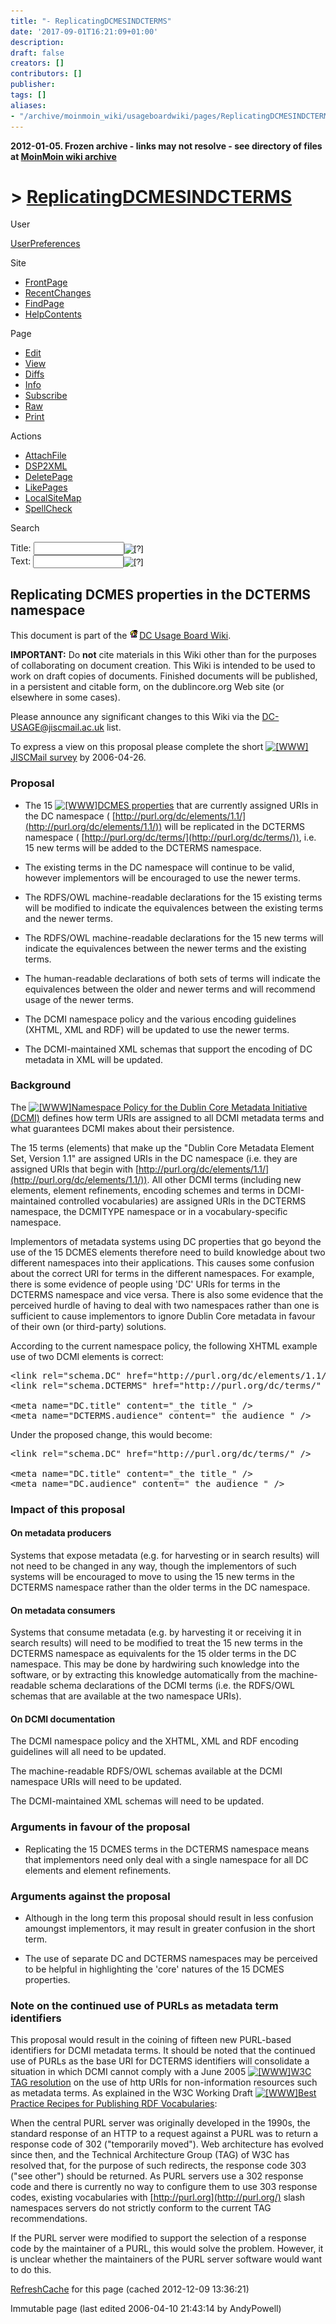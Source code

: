 ```yaml
---
title: "- ReplicatingDCMESINDCTERMS"
date: '2017-09-01T16:21:09+01:00'
description: 
draft: false
creators: []
contributors: []
publisher: 
tags: []
aliases:
- "/archive/moinmoin_wiki/usageboardwiki/pages/ReplicatingDCMESINDCTERMS.html"
---
```


**2012-01-05. Frozen archive - links may not resolve - see directory of files at [MoinMoin wiki archive](/moinmoin-wiki-archive/)**

# > [ReplicatingDCMESINDCTERMS](http://dublincore.org/usageboardwiki/ReplicatingDCMESINDCTERMS?action=fullsearch&value=ReplicatingDCMESINDCTERMS&literal=1&case=1&context=40 "Click here to do a full-text search for this title")

User

 [UserPreferences](http://dublincore.org/usageboardwiki/UserPreferences)
  

Site

- [FrontPage](http://dublincore.org/usageboardwiki/FrontPage)
- [RecentChanges](http://dublincore.org/usageboardwiki/RecentChanges)
- [FindPage](http://dublincore.org/usageboardwiki/FindPage)
- [HelpContents](http://dublincore.org/usageboardwiki/HelpContents)

Page

- [Edit](http://dublincore.org/usageboardwiki/ReplicatingDCMESINDCTERMS?action=edit "Edit")
- [View](http://dublincore.org/usageboardwiki/ReplicatingDCMESINDCTERMS "View")
- [Diffs](http://dublincore.org/usageboardwiki/ReplicatingDCMESINDCTERMS?action=diff "Diffs")
- [Info](http://dublincore.org/usageboardwiki/ReplicatingDCMESINDCTERMS?action=info "Info")
- [Subscribe](http://dublincore.org/usageboardwiki/ReplicatingDCMESINDCTERMS?action=subscribe "Subscribe")
- [Raw](http://dublincore.org/usageboardwiki/ReplicatingDCMESINDCTERMS?action=raw "Raw")
- [Print](http://dublincore.org/usageboardwiki/ReplicatingDCMESINDCTERMS?action=print "Print")

Actions

- [AttachFile](http://dublincore.org/usageboardwiki/ReplicatingDCMESINDCTERMS?action=AttachFile)
- [DSP2XML](http://dublincore.org/usageboardwiki/ReplicatingDCMESINDCTERMS?action=DSP2XML)
- [DeletePage](http://dublincore.org/usageboardwiki/ReplicatingDCMESINDCTERMS?action=DeletePage)
- [LikePages](http://dublincore.org/usageboardwiki/ReplicatingDCMESINDCTERMS?action=LikePages)
- [LocalSiteMap](http://dublincore.org/usageboardwiki/ReplicatingDCMESINDCTERMS?action=LocalSiteMap)
- [SpellCheck](http://dublincore.org/usageboardwiki/ReplicatingDCMESINDCTERMS?action=SpellCheck)

Search

<form method="POST" action="/usageboardwiki/ReplicatingDCMESINDCTERMS">
<p>
<input name="action" value="inlinesearch" type="hidden">
<input name="context" value="40" type="hidden">
Title: <input name="text_title" size="15" maxlength="50" type="text"><input src="ReplicatingDCMESINDCTERMS_files/moin-search.png" name="button_title" alt="[?]" type="image"><br>Text: <input name="text_full" size="15" maxlength="50" type="text"><input src="ReplicatingDCMESINDCTERMS_files/moin-search.png" name="button_full" alt="[?]" type="image">
</p>
</form>

## Replicating DCMES properties in the DCTERMS namespace

This document is part of the [<img src="ReplicatingDCMESINDCTERMS_files/moin-inter.png" alt="[Self]" height="16" width="16">DC Usage Board Wiki](http://dublincore.org/usageboardwiki/ "Self").

**IMPORTANT:** Do **not** cite materials in this Wiki other than for the purposes of collaborating on document creation. This Wiki is intended to be used to work on draft copies of documents. Finished documents will be published, in a persistent and citable form, on the dublincore.org Web site (or elsewhere in some cases).

Please announce any significant changes to this Wiki via the [DC-USAGE@jiscmail.ac.uk](mailto:DC-USAGE@jiscmail.ac.uk) list.

To express a view on this proposal please complete the short [<img src="ReplicatingDCMESINDCTERMS_files/moin-www.png" alt="[WWW]" height="11" width="11">JISCMail survey](http://www.jiscmail.ac.uk/cgi-bin/surveys.cgi?A=hp&LMGT1=DC-ARCHITECTURE) by 2006-04-26.

### Proposal

- The 15 [<img src="ReplicatingDCMESINDCTERMS_files/moin-www.png" alt="[WWW]" height="11" width="11">DCMES properties](http://dublincore.org/documents/dces/) that are currently assigned URIs in the DC namespace ( [http://purl.org/dc/elements/1.1/](http://purl.org/dc/elements/1.1/)) will be replicated in the DCTERMS namespace ( [http://purl.org/dc/terms/](http://purl.org/dc/terms/)), i.e. 15 new terms will be added to the DCTERMS namespace.

- The existing terms in the DC namespace will continue to be valid, however implementors will be encouraged to use the newer terms.

- The RDFS/OWL machine-readable declarations for the 15 existing terms will be modified to indicate the equivalences between the existing terms and the newer terms.

- The RDFS/OWL machine-readable declarations for the 15 new terms will indicate the equivalences between the newer terms and the existing terms.

- The human-readable declarations of both sets of terms will indicate the equivalences between the older and newer terms and will recommend usage of the newer terms.

- The DCMI namespace policy and the various encoding guidelines (XHTML, XML and RDF) will be updated to use the newer terms.

- The DCMI-maintained XML schemas that support the encoding of DC metadata in XML will be updated.

### Background

The [<img src="ReplicatingDCMESINDCTERMS_files/moin-www.png" alt="[WWW]" height="11" width="11">Namespace Policy for the Dublin Core Metadata Initiative (DCMI)](http://dublincore.org/documents/dcmi-namespace/) defines how term URIs are assigned to all DCMI metadata terms and what guarantees DCMI makes about their persistence.

The 15 terms (elements) that make up the "Dublin Core Metadata Element Set, Version 1.1" are assigned URIs in the DC namespace (i.e. they are assigned URIs that begin with [http://purl.org/dc/elements/1.1/](http://purl.org/dc/elements/1.1/)). All other DCMI terms (including new elements, element refinements, encoding schemes and terms in DCMI-maintained controlled vocabularies) are assigned URIs in the DCTERMS namespace, the DCMITYPE namespace or in a vocabulary-specific namespace.

Implementors of metadata systems using DC properties that go beyond the use of the 15 DCMES elements therefore need to build knowledge about two different namespaces into their applications. This causes some confusion about the correct URI for terms in the different namespaces. For example, there is some evidence of people using 'DC' URIs for terms in the DCTERMS namespace and vice versa. There is also some evidence that the perceived hurdle of having to deal with two namespaces rather than one is sufficient to cause implementors to ignore Dublin Core metadata in favour of their own (or third-party) solutions.

According to the current namespace policy, the following XHTML example use of two DCMI elements is correct:

<pre>&lt;link rel="schema.DC" href="http://purl.org/dc/elements/1.1/" /&gt;
&lt;link rel="schema.DCTERMS" href="http://purl.org/dc/terms/" /&gt;

&lt;meta name="DC.title" content="_the title_" /&gt;
&lt;meta name="DCTERMS.audience" content="_the audience_" /&gt;
</pre>

Under the proposed change, this would become:

<pre>&lt;link rel="schema.DC" href="http://purl.org/dc/terms/" /&gt;

&lt;meta name="DC.title" content="_the title_" /&gt;
&lt;meta name="DC.audience" content="_the audience_" /&gt;
</pre>

### Impact of this proposal

#### On metadata producers

Systems that expose metadata (e.g. for harvesting or in search results) will not need to be changed in any way, though the implementors of such systems will be encouraged to move to using the 15 new terms in the DCTERMS namespace rather than the older terms in the DC namespace.

#### On metadata consumers

Systems that consume metadata (e.g. by harvesting it or receiving it in search results) will need to be modified to treat the 15 new terms in the DCTERMS namespace as equivalents for the 15 older terms in the DC namespace. This may be done by hardwiring such knowledge into the software, or by extracting this knowledge automatically from the machine-readable schema declarations of the DCMI terms (i.e. the RDFS/OWL schemas that are available at the two namespace URIs).

#### On DCMI documentation

The DCMI namespace policy and the XHTML, XML and RDF encoding guidelines will all need to be updated.

The machine-readable RDFS/OWL schemas available at the DCMI namespace URIs will need to be updated.

The DCMI-maintained XML schemas will need to be updated.

### Arguments in favour of the proposal

- Replicating the 15 DCMES terms in the DCTERMS namespace means that implementors need only deal with a single namespace for all DC elements and element refinements.

### Arguments against the proposal

- Although in the long term this proposal should result in less confusion amoungst implementors, it may result in greater confusion in the short term.

- The use of separate DC and DCTERMS namespaces may be perceived to be helpful in highlighting the 'core' natures of the 15 DCMES properties.

### Note on the continued use of PURLs as metadata term identifiers

This proposal would result in the coining of fifteen new PURL-based identifiers for DCMI metadata terms. It should be noted that the continued use of PURLs as the base URI for DCTERMS identifiers will consolidate a situation in which DCMI cannot comply with a June 2005 [<img src="ReplicatingDCMESINDCTERMS_files/moin-www.png" alt="[WWW]" height="11" width="11">W3C TAG resolution](http://lists.w3.org/Archives/Public/www-tag/2005Jun/0039.html) on the use of http URIs for non-information resources such as metadata terms. As explained in the W3C Working Draft [<img src="ReplicatingDCMESINDCTERMS_files/moin-www.png" alt="[WWW]" height="11" width="11">Best Practice Recipes for Publishing RDF Vocabularies](http://www.w3.org/TR/2006/WD-swbp-vocab-pub-20060314/#purls):

 When the central PURL server was originally developed in the 1990s, the standard response of an HTTP to a request against a PURL was to return a response code of 302 ("temporarily moved"). Web architecture has evolved since then, and the Technical Architecture Group (TAG) of W3C has resolved that, for the purpose of such redirects, the response code 303 ("see other") should be returned. As PURL servers use a 302 response code and there is currently no way to configure them to use 303 response codes, existing vocabularies with [http://purl.org](http://purl.org/) slash namespaces servers do not strictly conform to the current TAG recommendations. 

If the PURL server were modified to support the selection of a response code by the maintainer of a PURL, this would solve the problem. However, it is unclear whether the maintainers of the PURL server software would want to do this.

 [RefreshCache](http://dublincore.org/usageboardwiki/ReplicatingDCMESINDCTERMS?action=refresh&arena=Page.py&key=ReplicatingDCMESINDCTERMS.text_html) for this page (cached 2012-12-09 13:36:21)  

Immutable page (last edited 2006-04-10 21:43:14 by AndyPowell)

